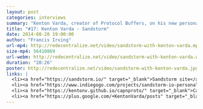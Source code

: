 ```yaml
---
layout: post
categories: interviews
summary: "Kenton Varda, creator of Protocol Buffers, on his new personal cloud platform Sandstorm. How can we get more open source web apps?"
title: "#17: Kenton Varda - Sandstorm"
date: 2014-08-20 19:00:00
author: "Francis Irving"
url-mp4: http://redecentralize.net/video/sandstorm-with-kenton-varda.mp4
size-mp4: 56410869
url-webm: http://redecentralize.net/video/sandstorm-with-kenton-varda.webm
duration: "20:26"
poster: http://redecentralize.net/video/sandstorm-with-kenton-varda.jpg
links: |
  <li><a href="https://sandstorm.io/" target="_blank">Sandstorm site</a></li>
  <li><a href="https://www.indiegogo.com/projects/sandstorm-io-personal-cloud-platform" target="_blank">Fund Sandstorm on Indiegogo</a></li>
  <li><a href="https://kentonv.github.io/capnproto/" target="_blank">Cap’n Proto</a></li>
  <li><a href="https://plus.google.com/+KentonVarda/posts" target="_blank">Kenton's Google+</a></li>
---
```

